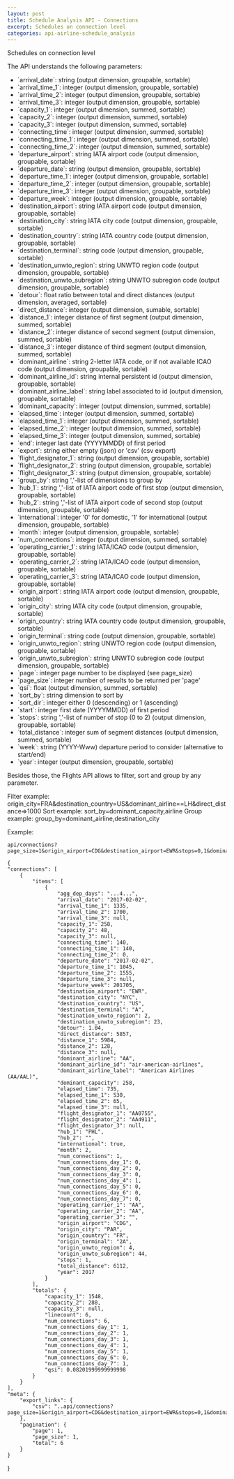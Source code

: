 ```yaml
---
layout: post
title: Schedule Analysis API - Connections
excerpt: Schedules on connection level
categories: api-airline-schedule_analysis
---
```


Schedules on connection level

The API understands the following parameters:
<ul>
<li>`arrival_date`: string (output dimension, groupable, sortable)</li>
<li>`arrival_time_1`: integer (output dimension, groupable, sortable)</li>
<li>`arrival_time_2`: integer (output dimension, groupable, sortable)</li>
<li>`arrival_time_3`: integer (output dimension, groupable, sortable)</li>
<li>`capacity_1`: integer (output dimension, summed, sortable)</li>
<li>`capacity_2`: integer (output dimension, summed, sortable)</li>
<li>`capacity_3`: integer (output dimension, summed, sortable)</li>
<li>`connecting_time`: integer (output dimension, summed, sortable)</li>
<li>`connecting_time_1`: integer (output dimension, summed, sortable)</li>
<li>`connecting_time_2`: integer (output dimension, summed, sortable)</li>
<li>`departure_airport`: string IATA airport code (output dimension, groupable, sortable)</li>
<li>`departure_date`: string (output dimension, groupable, sortable)</li>
<li>`departure_time_1`: integer (output dimension, groupable, sortable)</li>
<li>`departure_time_2`: integer (output dimension, groupable, sortable)</li>
<li>`departure_time_3`: integer (output dimension, groupable, sortable)</li>
<li>`departure_week`: integer (output dimension, groupable, sortable)</li>
<li>`destination_airport`: string IATA airport code (output dimension, groupable, sortable)</li>
<li>`destination_city`: string IATA city code (output dimension, groupable, sortable)</li>
<li>`destination_country`: string IATA country code (output dimension, groupable, sortable)</li>
<li>`destination_terminal`: string code (output dimension, groupable, sortable)</li>
<li>`destination_unwto_region`: string UNWTO region code (output dimension, groupable, sortable)</li>
<li>`destination_unwto_subregion`: string UNWTO subregion code (output dimension, groupable, sortable)</li>
<li>`detour`: float ratio between total and direct distances (output dimension, averaged, sortable)</li>
<li>`direct_distance`: integer (output dimension, sumable, sortable)</li>
<li>`distance_1`: integer distance of first segment (output dimension, summed, sortable)</li>
<li>`distance_2`: integer distance of second segment (output dimension, summed, sortable)</li>
<li>`distance_3`: integer distance of third segment (output dimension, summed, sortable)</li>
<li>`dominant_airline`: string 2-letter IATA code, or if not available ICAO code (output dimension, groupable, sortable)</li>
<li>`dominant_airline_id`: string internal persistent id (output dimension, groupable, sortable)</li>
<li>`dominant_airline_label`: string label associated to id (output dimension, groupable, sortable)</li>
<li>`dominant_capacity`: integer (output dimension, summed, sortable)</li>
<li>`elapsed_time`: integer (output dimension, summed, sortable)</li>
<li>`elapsed_time_1`: integer (output dimension, summed, sortable)</li>
<li>`elapsed_time_2`: integer (output dimension, summed, sortable)</li>
<li>`elapsed_time_3`: integer (output dimension, summed, sortable)</li>
<li>`end`: integer last date (YYYYMMDD) of first period</li>
<li>`export`: string either empty (json) or 'csv' (csv export)</li>
<li>`flight_designator_1`: string (output dimension, groupable, sortable)</li>
<li>`flight_designator_2`: string (output dimension, groupable, sortable)</li>
<li>`flight_designator_3`: string (output dimension, groupable, sortable)</li>
<li>`group_by`: string ','-list of dimensions to group by</li>
<li>`hub_1`: string ','-list of IATA airport code of first stop (output dimension, groupable, sortable)</li>
<li>`hub_2`: string ','-list of IATA airport code of second stop (output dimension, groupable, sortable)</li>
<li>`international`: integer '0' for domestic, '1' for international (output dimension, groupable, sortable)</li>
<li>`month`: integer (output dimension, groupable, sortable)</li>
<li>`num_connections`: integer (output dimension, summed, sortable)</li>
<li>`operating_carrier_1`: string IATA/ICAO code (output dimension, groupable, sortable)</li>
<li>`operating_carrier_2`: string IATA/ICAO code (output dimension, groupable, sortable)</li>
<li>`operating_carrier_3`: string IATA/ICAO code (output dimension, groupable, sortable)</li>
<li>`origin_airport`: string IATA airport code (output dimension, groupable, sortable)</li>
<li>`origin_city`: string IATA city code (output dimension, groupable, sortable)</li>
<li>`origin_country`: string IATA country code (output dimension, groupable, sortable)</li>
<li>`origin_terminal`: string code (output dimension, groupable, sortable)</li>
<li>`origin_unwto_region`: string UNWTO region code (output dimension, groupable, sortable)</li>
<li>`origin_unwto_subregion`: string UNWTO subregion code (output dimension, groupable, sortable)</li>
<li>`page`: integer page number to be displayed (see page_size)</li>
<li>`page_size`: integer number of results to be returned per 'page'</li>
<li>`qsi`: float (output dimension, summed, sortable)</li>
<li>`sort_by`: string dimension to sort by</li>
<li>`sort_dir`: integer either 0 (descending) or 1 (ascending)</li>
<li>`start`: integer first date (YYYYMMDD) of first period</li>
<li>`stops`: string ','-list of number of stop (0 to 2) (output dimension, groupable, sortable)</li>
<li>`total_distance`: integer sum of segment distances (output dimension, summed, sortable)</li>
<li>`week`: string (YYYY-Www) departure period to consider (alternative to start/end)</li>
<li>`year`: integer (output dimension, groupable, sortable)</li>
</ul>

Besides those, the Flights API allows to filter, sort and group by any parameter.

Filter example: origin_city=FRA&destination_country=US&dominant_airline==LH&direct_distance=>1000
Sort example: sort_by=dominant_capacity,airline
Group example: group_by=dominant_airline,destination_city

Example:

    api/connections?page_size=1&origin_airport=CDG&destination_airport=EWR&stops=0,1&dominant_airline=AA&start=20170130&end=20170205&sort_by=dominant_airline&sort_dir=0

    {
    "connections": [
        {
            "items": [
                {
                    "agg_dep_days": "...4...", 
                    "arrival_date": "2017-02-02", 
                    "arrival_time_1": 1335, 
                    "arrival_time_2": 1700, 
                    "arrival_time_3": null, 
                    "capacity_1": 258, 
                    "capacity_2": 48, 
                    "capacity_3": null, 
                    "connecting_time": 140, 
                    "connecting_time_1": 140, 
                    "connecting_time_2": 0, 
                    "departure_date": "2017-02-02", 
                    "departure_time_1": 1045, 
                    "departure_time_2": 1555, 
                    "departure_time_3": null, 
                    "departure_week": 201705, 
                    "destination_airport": "EWR", 
                    "destination_city": "NYC", 
                    "destination_country": "US", 
                    "destination_terminal": "A", 
                    "destination_unwto_region": 2, 
                    "destination_unwto_subregion": 23, 
                    "detour": 1.04, 
                    "direct_distance": 5857, 
                    "distance_1": 5984, 
                    "distance_2": 128, 
                    "distance_3": null, 
                    "dominant_airline": "AA", 
                    "dominant_airline_id": "air-american-airlines", 
                    "dominant_airline_label": "American Airlines (AA/AAL)", 
                    "dominant_capacity": 258, 
                    "elapsed_time": 735, 
                    "elapsed_time_1": 530, 
                    "elapsed_time_2": 65, 
                    "elapsed_time_3": null, 
                    "flight_designator_1": "AA0755", 
                    "flight_designator_2": "AA4911", 
                    "flight_designator_3": null, 
                    "hub_1": "PHL", 
                    "hub_2": "", 
                    "international": true, 
                    "month": 2, 
                    "num_connections": 1, 
                    "num_connections_day_1": 0, 
                    "num_connections_day_2": 0, 
                    "num_connections_day_3": 0, 
                    "num_connections_day_4": 1, 
                    "num_connections_day_5": 0, 
                    "num_connections_day_6": 0, 
                    "num_connections_day_7": 0, 
                    "operating_carrier_1": "AA", 
                    "operating_carrier_2": "AA", 
                    "operating_carrier_3": "", 
                    "origin_airport": "CDG", 
                    "origin_city": "PAR", 
                    "origin_country": "FR", 
                    "origin_terminal": "2A", 
                    "origin_unwto_region": 4, 
                    "origin_unwto_subregion": 44, 
                    "stops": 1, 
                    "total_distance": 6112, 
                    "year": 2017
                }
            ], 
            "totals": {
                "capacity_1": 1548, 
                "capacity_2": 288, 
                "capacity_3": null, 
                "linecount": 6, 
                "num_connections": 6, 
                "num_connections_day_1": 1, 
                "num_connections_day_2": 1, 
                "num_connections_day_3": 1, 
                "num_connections_day_4": 1, 
                "num_connections_day_5": 1, 
                "num_connections_day_6": 0, 
                "num_connections_day_7": 1, 
                "qsi": 0.08201999999999998
            }
        }
    ], 
    "meta": {
        "export_links": {
            "csv": "..api/connections?page_size=1&origin_airport=CDG&destination_airport=EWR&stops=0,1&dominant_airline=AA&start=20170130&end=20170205&sort_by=dominant_airline&sort_dir=0&export=csv"
        }, 
        "pagination": {
            "page": 1, 
            "page_size": 1, 
            "total": 6
        }
    }
}
